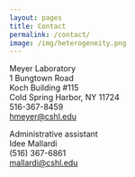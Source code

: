 ```yaml
---
layout: pages
title: Contact
permalink: /contact/
image: /img/heterogeneity.png
---
```


Meyer Laboratory  
1 Bungtown Road  
Koch Building #115  
Cold Spring Harbor, NY 11724  
516-367-8459  
hmeyer@cshl.edu  

Administrative assistant  
Idee Mallardi  
(516) 367-6861  
mallardi@cshl.edu  
